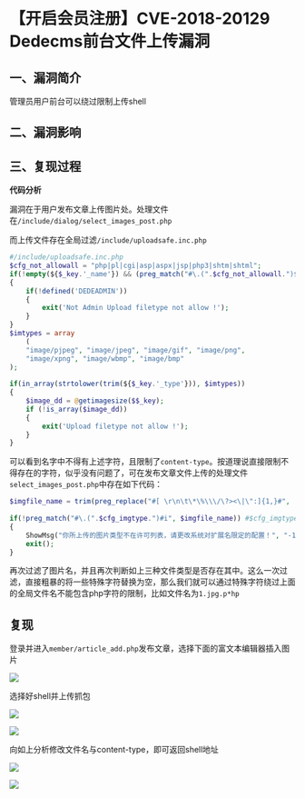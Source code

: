 # 【开启会员注册】CVE-2018-20129 Dedecms前台文件上传漏洞

## 一、漏洞简介

管理员用户前台可以绕过限制上传shell

## 二、漏洞影响

## 三、复现过程

**代码分析**

漏洞在于用户发布文章上传图片处。处理文件在`/include/dialog/select_images_post.php`

而上传文件存在全局过滤`/include/uploadsafe.inc.php`


```php
#/include/uploadsafe.inc.php
$cfg_not_allowall = "php|pl|cgi|asp|aspx|jsp|php3|shtm|shtml";
if(!empty(${$_key.'_name'}) && (preg_match("#\.(".$cfg_not_allowall.")$#i",${$_key.'_name'}) || !preg_match("#\.#", ${$_key.'_name'})) )
{
    if(!defined('DEDEADMIN'))
    {
        exit('Not Admin Upload filetype not allow !');
    }
}
$imtypes = array
    (
    "image/pjpeg", "image/jpeg", "image/gif", "image/png", 
    "image/xpng", "image/wbmp", "image/bmp"
);
 
if(in_array(strtolower(trim(${$_key.'_type'})), $imtypes))
{
    $image_dd = @getimagesize($$_key);
    if (!is_array($image_dd))
    {
        exit('Upload filetype not allow !');
    }
}
```

可以看到名字中不得有上述字符，且限制了`content-type`。按道理说直接限制不得存在的字符，似乎没有问题了，可在发布文章文件上传的处理文件`select_images_post.php`中存在如下代码：


```php
$imgfile_name = trim(preg_replace("#[ \r\n\t\*\%\\\/\?><\|\":]{1,}#", '', $imgfile_name));
 
if(!preg_match("#\.(".$cfg_imgtype.")#i", $imgfile_name)) #$cfg_imgtype = 'jpg|gif|png';
{
    ShowMsg("你所上传的图片类型不在许可列表，请更改系统对扩展名限定的配置！", "-1");
    exit();
}
```

再次过滤了图片名，并且再次判断如上三种文件类型是否存在其中。这么一次过滤，直接粗暴的将一些特殊字符替换为空，那么我们就可以通过特殊字符绕过上面的全局文件名不能包含php字符的限制，比如文件名为`1.jpg.p*hp`

## 复现

登录并进入`member/article_add.php`发布文章，选择下面的富文本编辑器插入图片

![](images/15889895278730.png)


选择好shell并上传抓包

![](images/15889895355496.png)


![](images/15889895407398.png)


向如上分析修改文件名与content-type，即可返回shell地址

![](images/15889895496594.png)


![](images/15889895535779.png)
